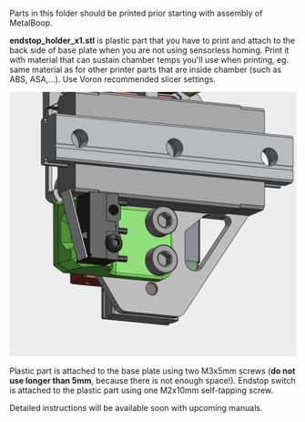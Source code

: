 Parts in this folder should be printed prior starting with assembly of MetalBoop.

**endstop_holder_x1.stl** is plastic part that you have to print and attach to the back side of base plate when you are not using sensorless homing. Print it with material that can sustain chamber temps you'll use when printing, eg. same material as for other printer parts that are inside chamber (such as ABS, ASA,...). Use Voron recommended slicer settings.

![Endstop-Mount](../imgs/assembly/endstop_mount.png)

Plastic part is attached to the base plate using two M3x5mm screws (**do not use longer than 5mm**, because there is not enough space!). Endstop switch is attached to the plastic part using one M2x10mm self-tapping screw.

Detailed instructions will be available soon with upcoming manuals.
